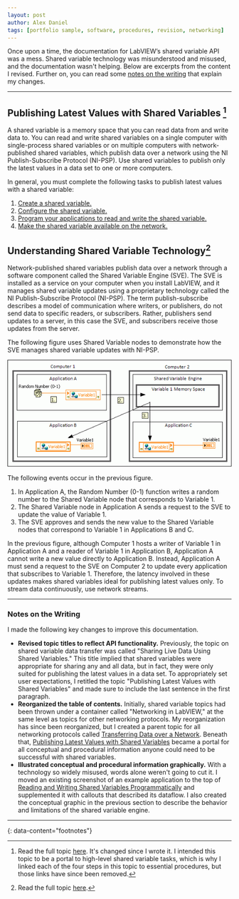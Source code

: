 ```yaml
---
layout: post
author: Alex Daniel
tags: [portfolio sample, software, procedures, revision, networking]
---
```


Once upon a time, the documentation for LabVIEW’s shared variable API was a mess. Shared variable technology was misunderstood and misused, and the documentation wasn't helping. Below are excerpts from the content I revised. Further on, you can read some [notes on the writing](#notes-on-the-writing) that explain my changes.

--- 

## Publishing Latest Values with Shared Variables [^1]

A shared variable is a memory space that you can read data from and write data to. You can read and write shared variables on a single computer with single-process shared variables or on multiple computers with network-published shared variables, which publish data over a network using the NI Publish-Subscribe Protocol (NI-PSP). Use shared variables to publish only the latest values in a data set to one or more computers.

In general, you must complete the following tasks to publish latest values with a shared variable:

1. [Create a shared variable.](https://www.ni.com/docs/en-US/bundle/labview/page/creating-shared-variables.html)
2. [Configure the shared variable.](https://www.ni.com/docs/en-US/bundle/labview/page/configuring-shared-variables.html)
3. [Program your applications to read and write the shared variable.](https://www.ni.com/docs/en-US/bundle/labview/page/choosing-a-method-of-reading-and-writing-shared-variables.html)
4. [Make the shared variable available on the network.](https://www.ni.com/docs/en-US/bundle/labview/page/making-shared-variables-available-on-a-network.html)

## Understanding Shared Variable Technology[^2]

Network-published shared variables publish data over a network through a software component called the Shared Variable Engine (SVE). The SVE is installed as a service on your computer when you install LabVIEW, and it manages shared variable updates using a proprietary technology called the NI Publish-Subscribe Protocol (NI-PSP). The term publish-subscribe describes a model of communication where writers, or publishers, do not send data to specific readers, or subscribers. Rather, publishers send updates to a server, in this case the SVE, and subscribers receive those updates from the server.

The following figure uses Shared Variable nodes to demonstrate how the SVE manages shared variable updates with NI-PSP.

![Shared Variable Engine](/assets/images/sveengine.gif)

The following events occur in the previous figure.

1. In Application A, the Random Number (0-1) function writes a random number to the Shared Variable node that corresponds to Variable 1. 
2. The Shared Variable node in Application A sends a request to the SVE to update the value of Variable 1.
3. The SVE approves and sends the new value to the Shared Variable nodes that correspond to Variable 1 in Applications B and C.

In the previous figure, although Computer 1 hosts a writer of Variable 1 in Application A and a reader of Variable 1 in Application B, Application A cannot write a new value directly to Application B. Instead, Application A must send a request to the SVE on Computer 2 to update every application that subscribes to Variable 1. Therefore, the latency involved in these updates makes shared variables ideal for publishing latest values only. To stream data continuously, use network streams.

---

### Notes on the Writing

I made the following key changes to improve this documentation.

* **Revised topic titles to reflect API functionality.** Previously, the topic on shared variable data transfer was called "Sharing Live Data Using Shared Variables." This title implied that shared variables were appropriate for sharing any and all data, but in fact, they were only suited for publishing the latest values in a data set. To appropriately set user expectations, I retitled the topic "Publishing Latest Values with Shared Variables" and made sure to include the last sentence in the first paragraph.
* **Reorganized the table of contents.** Initially, shared variable topics had been thrown under a container called "Networking in LabVIEW," at the same level as topics for other networking protocols. My reorganization has since been reorganized, but I created a parent topic for all networking protocols called [Transferring Data over a Network](transferring-data-over-a-network). Beneath that, [Publishing Latest Values with Shared Variables](https://www.ni.com/docs/en-US/bundle/labview/page/publishing-latest-values-with-shared-variables.html) became a portal for all conceptual and procedural information anyone could need to be successful with shared variables.
* **Illustrated conceptual and procedural information graphically.** With a technology so widely misused, words alone weren't going to cut it. I moved an existing screenshot of an example application to the top of [Reading and Writing Shared Variables Programmatically](https://www.ni.com/docs/en-US/bundle/labview/page/reading-and-writing-shared-variables-programmatically.html) and supplemented it with callouts that described its dataflow. I also created the conceptual graphic in the previous section to describe the behavior and limitations of the shared variable engine.

---
{: data-content="footnotes"}

[^1]: Read the full topic [here](https://www.ni.com/docs/en-US/bundle/labview/page/publishing-latest-values-with-shared-variables.html). It's changed since I wrote it. I intended this topic to be a portal to high-level shared variable tasks, which is why I linked each of the four steps in this topic to essential procedures, but those links have since been removed.
[^2]: Read the full topic [here](https://www.ni.com/docs/en-US/bundle/labview/page/understanding-shared-variable-technology.html).